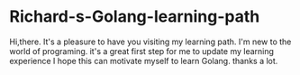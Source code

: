 # Richard-s-Golang-learning-path

Hi,there.
It's a pleasure to have you visiting my learning path. I'm new to the world of programing. it's a great first step for me to update my learning experience 
I hope this can motivate myself to learn Golang.
thanks a lot.
